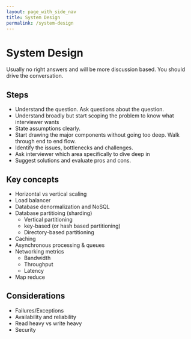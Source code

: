 ```yaml
---
layout: page_with_side_nav
title: System Design
permalink: /system-design
---
```


# System Design
Usually no right answers and will be more discussion based. You should drive the conversation.

## Steps
- Understand the question. Ask questions about the question.
- Understand broadly but start scoping the problem to know what interviewer wants
- State assumptions clearly.
- Start drawing the major components without going too deep. Walk through end to end flow.
- Identify the issues, bottlenecks and challenges. 
- Ask interviewer which area specifically to dive deep in
- Suggest solutions and evaluate pros and cons.

## Key concepts
- Horizontal vs vertical scaling
- Load balancer
- Database denormalization and NoSQL
- Database partitioing (sharding)
  - Vertical partitioning
  - key-based (or hash based partitioning)
  - Directory-based partitioning
- Caching
- Asynchronous processing & queues
- Networking metrics
  - Bandwidth
  - Throughput
  - Latency
- Map reduce

## Considerations
- Failures/Exceptions
- Availability and reliability 
- Read heavy vs write heavy
- Security
